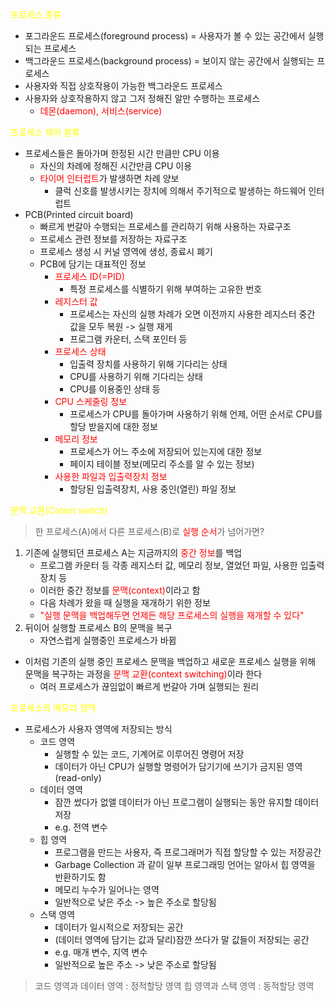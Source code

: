 <span style="color:yellow">프로세스 종류</span>
- 포그라운드 프로세스(foreground process)
	= 사용자가 볼 수 있는 공간에서 실행되는 프로세스
- 백그라운드 프로세스(background process)
	= 보이지 않는 공간에서 실행되는 프로세스
- 사용자와 직접 상호작용이 가능한 백그라운드 프로세스
- 사용자와 상호작용하지 않고 그저 정해진 알만 수행하는 프로세스
	- <span style="color:red">데몬(daemon), 서비스(service)</span>

<span style="color:yellow">프로세스 제어 블록</span>
- 프로세스들은 돌아가며 한정된 시간 만큼만 CPU 이용
	- 자신의 차례에 정해진 시간만큼 CPU 이용
	- <span style="color:red">타이머 인터럽트</span>가 발생하면 차례 양보
		- 클럭 신호를 발생시키는 장치에 의해서 주기적으로 발생하는 하드웨어 인터럽트
- PCB(Printed circuit board)
	- 빠르게 번갈아 수행되는 프로세스를 관리하기 위해 사용하는 자료구조
	- 프로세스 관련 정보를 저장하는 자료구조
	- 프로세스 생성 시 커널 영역에 생성, 종료시 폐기
	- PCB에 담기는 대표적인 정보
		- <span style="color:red">프로세스 ID(=PID)</span>
			- 특정 프로세스를 식별하기 위해 부여하는 고유한 번호
		- <span style="color:red">레지스터 값</span>
			- 프로세스는 자신의 실행 차례가 오면 이전까지 사용한 레지스터 중간 값을 모두 복원 -> 실행 재게
			- 프로그램 카운터, 스택 포인터 등
		- <span style="color:red">프로세스 상태</span>
			- 입출력 장치를 사용하기 위해 기다리는 상태
			- CPU를 사용하기 위해 기다리는 상태
			- CPU를 이용중인 상태 등
		- <span style="color:red">CPU 스케줄링 정보</span>
			- 프로세스가 CPU를 돌아가며 사용하기 위해 언제, 어떤 순서로 CPU를 할당 받을지에 대한 정보
		- <span style="color:red">메모리 정보</span>
			- 프로세스가 어느 주소에 저장되어 있는지에 대한 정보
			- 페이지 테이블 정보(메모리 주소를 알 수 있는 정보)
		- <span style="color:red">사용한 파일과 입출력장치 정보</span>
			- 할당된 입출력장치, 사용 중인(열린) 파일 정보

<span style="color:yellow">문맥 교환(Cotext switch)</span>
>한 프로세스(A)에서 다른 프로세스(B)로 <span style="color:red">실행 순서</span>가 넘어가면?
1. 기존에 실행되던 프로세스 A는 지금까지의 <span style="color:red">중간 정보</span>를 백업
	- 프로그램 카운터 등 각종 레지스터 값, 메모리 정보, 열었던 파일, 사용한 입출력 장치 등
	- 이러한 중간 정보를 <span style="color:red">문맥(context)</span>이라고 함
	- 다음 차례가 왔을 때 실행을 재개하기 위한 정보
	- <span style="color:red">"실행 문맥을 백업해두면 언제든 해당 프로세스의 실행을 재개할 수 있다"</span>
2. 뒤이어 실행할 프로세스 B의 문맥을 복구
	- 자연스럽게 실행중인 프로세스가 바뀜
- 이처럼 기존의 실행 중인 프로세스 문맥을 백업하고 새로운 프로세스 실행을 위해 문맥을 복구하는 과정을 <span style="color:red">문맥 교환(context switching)</span>이라 한다
	- 여러 프로세스가 끊임없이 빠르게 번갈아 가며 실행되는 원리

<span style="color:yellow">프로세스의 메모리 영역</span>
- 프로세스가 사용자 영역에 저장되는 방식
	- 코드 영역
		- 실행할 수 있는 코드, 기계어로 이루어진 명령어 저장
		- 데이터가 아닌 CPU가 실행할 명령어가 담기기에 쓰기가 금지된 영역(read-only)
	- 데이터 영역
		- 잠깐 썼다가 없앨 데이터가 아닌 프로그램이 실행되는 동안 유지할 데이터 저장
		- e.g. 전역 변수
	- 힙 영역
		- 프로그램을 만드는 사용자, 즉 프로그래머가 직접 할당할 수 있는 저장공간
		- Garbage Collection 과 같이 일부 프로그래밍 언어는 알아서 힙 영역을 반환하기도 함
		- 메모리 누수가 일어나는 영역
		- 일반적으로 낮은 주소 -> 높은 주소로 할당됨
	- 스택 영역
		- 데이터가 일시적으로 저장되는 공간
		- (데이터 영역에 담기는 값과 달리)잠깐 쓰다가 말 값들이 저장되는 공간
		- e.g. 매개 변수, 지역 변수
		- 일반적으로 높은 주소 -> 낮은 주소로 할당됨

>코드 영역과 데이터 영역 : 정적할당 영역
>힙 영역과 스택 영역 : 동적할당 영역

